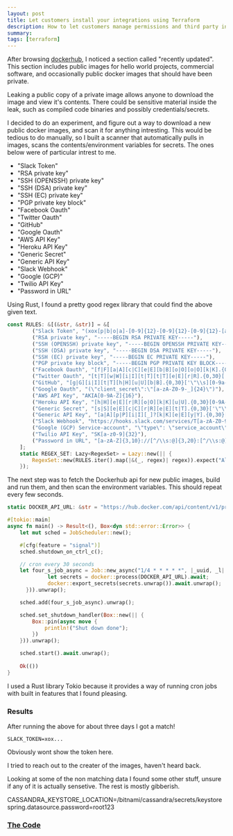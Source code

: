 ```yaml
---
layout: post
title: Let customers install your integrations using Terraform
description: How to let customers manage permissions and third party integrations with Terraform
summary: 
tags: [terraform]
---
```

After browsing [dockerhub](https://dockerhub.com), I noticed a section called "recently updated". 
This section includes public images for hello world projects, commercial software, and occasionally
public docker images that should have been private. 

Leaking a public copy of a private image allows anyone to download the image and view it's contents. 
There could be sensitive material inside the leak, such as compiled code binaries and possibly 
credentials/secrets. 

I decided to do an experiment, and figure out a way to download a new public docker images, and scan it for anything intresting. 
This would be tedious to do manually, so I built a scanner that automatically pulls in images, scans the contents/environment variables 
for secrets. The ones below were of particular intrest to me. 
- "Slack Token"
- "RSA private key"
- "SSH (OPENSSH) private key"
- "SSH (DSA) private key"
- "SSH (EC) private key"
- "PGP private key block"
- "Facebook Oauth"
- "Twitter Oauth"
- "GitHub"
- "Google Oauth"
- "AWS API Key"
- "Heroku API Key"
- "Generic Secret"
- "Generic API Key"
- "Slack Webhook"
- "Google (GCP)"
- "Twilio API Key"
- "Password in URL"

Using Rust, I found a pretty good regex library that could find the above given text. 

```rust 
const RULES: &[(&str, &str)] = &[
        ("Slack Token", "(xox[p|b|o|a]-[0-9]{12}-[0-9]{12}-[0-9]{12}-[a-z0-9]{32})"),
        ("RSA private key", "-----BEGIN RSA PRIVATE KEY-----"),
        ("SSH (OPENSSH) private key", "-----BEGIN OPENSSH PRIVATE KEY-----"),
        ("SSH (DSA) private key", "-----BEGIN DSA PRIVATE KEY-----"),
        ("SSH (EC) private key", "-----BEGIN EC PRIVATE KEY-----"),
        ("PGP private key block", "-----BEGIN PGP PRIVATE KEY BLOCK-----"),
        ("Facebook Oauth", "[f|F][a|A][c|C][e|E][b|B][o|O][o|O][k|K].{0,30}['\"\\s][0-9a-f]{32}['\"\\s]"),
        ("Twitter Oauth", "[t|T][w|W][i|I][t|T][t|T][e|E][r|R].{0,30}['\"\\s][0-9a-zA-Z]{35,44}['\"\\s]"),
        ("GitHub", "[g|G][i|I][t|T][h|H][u|U][b|B].{0,30}['\"\\s][0-9a-zA-Z]{35,40}['\"\\s]"),
        ("Google Oauth", "(\"client_secret\":\"[a-zA-Z0-9-_]{24}\")"),
        ("AWS API Key", "AKIA[0-9A-Z]{16}"),
        ("Heroku API Key", "[h|H][e|E][r|R][o|O][k|K][u|U].{0,30}[0-9A-F]{8}-[0-9A-F]{4}-[0-9A-F]{4}-[0-9A-F]{4}-[0-9A-F]{12}"),
        ("Generic Secret", "[s|S][e|E][c|C][r|R][e|E][t|T].{0,30}['\"\\s][0-9a-zA-Z]{32,45}['\"\\s]"),
        ("Generic API Key", "[a|A][p|P][i|I][_]?[k|K][e|E][y|Y].{0,30}['\"\\s][0-9a-zA-Z]{32,45}['\"\\s]"),
        ("Slack Webhook", "https://hooks.slack.com/services/T[a-zA-Z0-9_]{8}/B[a-zA-Z0-9_]{8}/[a-zA-Z0-9_]{24}"),
        ("Google (GCP) Service-account", "\"type\": \"service_account\""),
        ("Twilio API Key", "SK[a-z0-9]{32}"),
        ("Password in URL", "[a-zA-Z]{3,10}://[^/\\s:@]{3,20}:[^/\\s:@]{3,20}@.{1,100}[\"'\\s]"),
    ];
    static REGEX_SET: Lazy<RegexSet> = Lazy::new(|| {
        RegexSet::new(RULES.iter().map(|&(_, regex)| regex)).expect("All regexes should be valid")
    });
```
The next step was to fetch the Dockerhub api for new public images, build and run them, and then scan the environment variables. 
This should repeat every few seconds. 

```rust
static DOCKER_API_URL: &str = "https://hub.docker.com/api/content/v1/products/search?page_size=100&q=%2B&source=community&type=image%2Cbundle&sort=updated_at";

#[tokio::main]
async fn main() -> Result<(), Box<dyn std::error::Error>> {
    let mut sched = JobScheduler::new();

    #[cfg(feature = "signal")]
    sched.shutdown_on_ctrl_c();

    // cron every 30 seconds
    let four_s_job_async = Job::new_async("1/4 * * * * *", |_uuid, _l| Box::pin(async move {
             let secrets = docker::process(DOCKER_API_URL).await;
             docker::export_secrets(secrets.unwrap()).await.unwrap();
      })).unwrap();

    sched.add(four_s_job_async).unwrap();

    sched.set_shutdown_handler(Box::new(|| {
        Box::pin(async move {
            println!("Shut down done");
        })
    })).unwrap();

    sched.start().await.unwrap();
    
    Ok(())
}
```

I used a Rust library Tokio because it provides a way of running cron jobs with built in features that I found pleasing. 

### Results
After running the above for about three days I got a match!

`SLACK_TOKEN=xox...`

Obviously wont show the token here. 

I tried to reach out to the creater of the images, haven't heard back. 

Looking at some of the non matching data I found some other stuff, unsure
if any of it is actually sensetive. The rest is mostly gibberish. 

CASSANDRA_KEYSTORE_LOCATION=/bitnami/cassandra/secrets/keystore
spring.datasource.password=root123


### [The Code](https://github.com/DanielMcSheehy/DockerHubSecretScraper)

